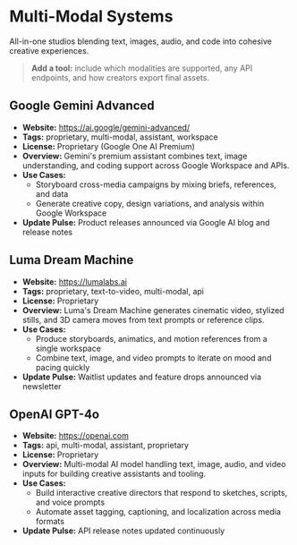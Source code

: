 # Multi-Modal Systems

All-in-one studios blending text, images, audio, and code into cohesive creative experiences.

> **Add a tool:** include which modalities are supported, any API endpoints, and how creators export final assets.

## Google Gemini Advanced
- **Website:** https://ai.google/gemini-advanced/
- **Tags:** proprietary, multi-modal, assistant, workspace
- **License:** Proprietary (Google One AI Premium)
- **Overview:** Gemini's premium assistant combines text, image understanding, and coding support across Google Workspace and APIs.
- **Use Cases:**
  - Storyboard cross-media campaigns by mixing briefs, references, and data
  - Generate creative copy, design variations, and analysis within Google Workspace
- **Update Pulse:** Product releases announced via Google AI blog and release notes

## Luma Dream Machine
- **Website:** https://lumalabs.ai
- **Tags:** proprietary, text-to-video, multi-modal, api
- **License:** Proprietary
- **Overview:** Luma's Dream Machine generates cinematic video, stylized stills, and 3D camera moves from text prompts or reference clips.
- **Use Cases:**
  - Produce storyboards, animatics, and motion references from a single workspace
  - Combine text, image, and video prompts to iterate on mood and pacing quickly
- **Update Pulse:** Waitlist updates and feature drops announced via newsletter

## OpenAI GPT-4o
- **Website:** https://openai.com
- **Tags:** api, multi-modal, assistant, proprietary
- **License:** Proprietary
- **Overview:** Multi-modal AI model handling text, image, audio, and video inputs for building creative assistants and tooling.
- **Use Cases:**
  - Build interactive creative directors that respond to sketches, scripts, and voice prompts
  - Automate asset tagging, captioning, and localization across media formats
- **Update Pulse:** API release notes updated continuously
